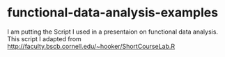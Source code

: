 # functional-data-analysis-examples

I am putting the Script I used in a presentaion on functional data analysis.
This script I adapted from http://faculty.bscb.cornell.edu/~hooker/ShortCourseLab.R
